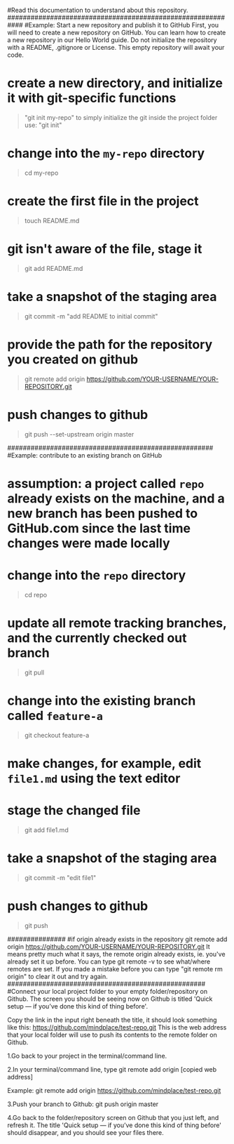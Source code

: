 #Read this documentation to understand about this repository.
############################################################
#Example: Start a new repository and publish it to GitHub
First, you will need to create a new repository on GitHub. You can learn how to create a new repository in our Hello World guide. Do not initialize the repository with a README, .gitignore or License. This empty repository will await your code.

# create a new directory, and initialize it with git-specific functions
>"git init my-repo"
to simply initialize the git inside the project folder use: "git init"

# change into the `my-repo` directory
>cd my-repo

# create the first file in the project
>touch README.md

# git isn't aware of the file, stage it
>git add README.md

# take a snapshot of the staging area
>git commit -m "add README to initial commit"

# provide the path for the repository you created on github
>git remote add origin https://github.com/YOUR-USERNAME/YOUR-REPOSITORY.git

# push changes to github
>git push --set-upstream origin master

#####################################################
#Example: contribute to an existing branch on GitHub
# assumption: a project called `repo` already exists on the machine, and a new branch has been pushed to GitHub.com since the last time changes were made locally

# change into the `repo` directory
>cd repo

# update all remote tracking branches, and the currently checked out branch
>git pull

# change into the existing branch called `feature-a`
>git checkout feature-a

# make changes, for example, edit `file1.md` using the text editor

# stage the changed file
>git add file1.md

# take a snapshot of the staging area
>git commit -m "edit file1"

# push changes to github
>git push


###############
#if origin already exists in the repository
git remote add origin https://github.com/YOUR-USERNAME/YOUR-REPOSITORY.git
It means pretty much what it says, the remote origin already exists, ie. you've already set it up before. You can type git remote -v to see what/where remotes are set. If you made a mistake before you can type "git remote rm origin" to clear it out and try again.
###################################################
#Connect your local project folder to your empty folder/repository on Github.
The screen you should be seeing now on Github is titled 'Quick setup — if you’ve done this kind of thing before'.

Copy the link in the input right beneath the title, it should look something like this: https://github.com/mindplace/test-repo.git This is the web address that your local folder will use to push its contents to the remote folder on Github.

1.Go back to your project in the terminal/command line.

2.In your terminal/command line, type git remote add origin [copied web address]

Example: git remote add origin https://github.com/mindplace/test-repo.git

3.Push your branch to Github: git push origin master

4.Go back to the folder/repository screen on Github that you just left, and refresh it. The title 'Quick setup — if you’ve done this kind of thing before' should disappear, and you should see your files there.


